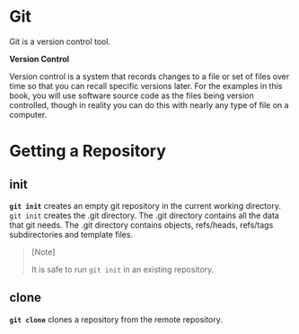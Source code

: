 # Git

Git is a version control tool.

**Version Control**

Version control is a system that records changes to a file or set of files over time so that you can recall specific versions later. For the examples in this book, you will use software source code as the files being version controlled, though in reality you can do this with nearly any type of file on a computer.

# Getting a Repository

## init
**`git init`** creates an empty git repository in the current working directory. `git init` creates the .git directory. The .git directory contains all the data that git needs. The .git directory contains objects, refs/heads, refs/tags subdirectories and template files.

> [Note]
>
> It is safe to run `git init` in an existing repository.

## clone
**`git clone`** clones a repository from the remote repository.

<!-- # Git Basic Commands

## status
## add
## commit
## restore
## reset

# Git Ignore File

# Git Branching

## branch
## checkout
## merge

# Git History

## log
## show
## diff

# Working with Remotes

## remote
## pull
## push
## fetch -->



<!-- future topics -->
<!--
## stash
## bare
## rm
## mv
## switch
## git server

 -->
